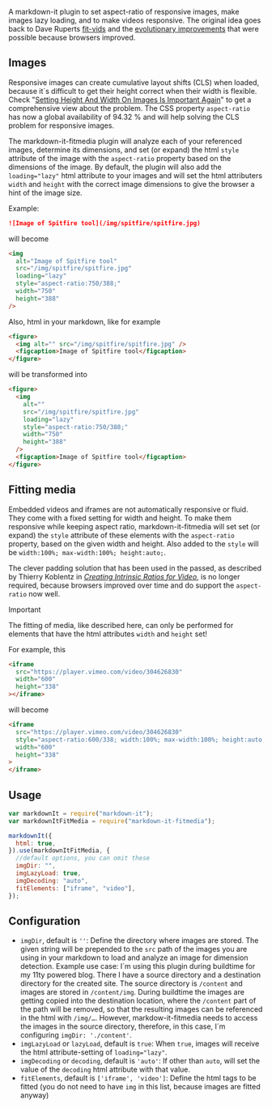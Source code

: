A markdown-it plugin to set aspect-ratio of responsive images, make images lazy loading, and to make videos responsive. The original idea goes back to Dave Ruperts [fit-vids](http://fitvidsjs.com) and the [evolutionary improvements](https://daverupert.com/2023/10/fitvids-has-a-web-component-now/) that were possible because browsers improved.

## Images

Responsive images can create cumulative layout shifts (CLS) when loaded, because it´s difficult to get their height correct when their width is flexible. Check "[Setting Height And Width On Images Is Important Again](https://www.smashingmagazine.com/2020/03/setting-height-width-images-important-again/)" to get a comprehensive view about the problem. The CSS property `aspect-ratio` has now a global availability of 94.32 % and will help solving the CLS problem for responsive images.

The markdown-it-fitmedia plugin will analyze each of your referenced images, determine its dimensions, and set (or expand) the html `style` attribute of the image with the `aspect-ratio` property based on the dimensions of the image. By default, the plugin will also add the `loading="lazy"` html attribute to your images and will set the html attributers `width` and `height` with the correct image dimensions to give the browser a hint of the image size.

Example:

```md
![Image of Spitfire tool](/img/spitfire/spitfire.jpg)
```

will become

```html
<img
  alt="Image of Spitfire tool"
  src="/img/spitfire/spitfire.jpg"
  loading="lazy"
  style="aspect-ratio:750/388;"
  width="750"
  height="388"
/>
```

Also, html in your markdown, like for example

```html
<figure>
  <img alt="" src="/img/spitfire/spitfire.jpg" />
  <figcaption>Image of Spitfire tool</figcaption>
</figure>
```

will be transformed into

```html
<figure>
  <img
    alt=""
    src="/img/spitfire/spitfire.jpg"
    loading="lazy"
    style="aspect-ratio:750/388;"
    width="750"
    height="388"
  />
  <figcaption>Image of Spitfire tool</figcaption>
</figure>
```

## Fitting media

Embedded videos and iframes are not automatically responsive or fluid. They come with a fixed setting for width and height. To make them responsive while keeping aspect ratio, markdown-it-fitmedia will set set (or expand) the `style` attribute of these elements with the `aspect-ratio` property, based on the given width and height. Also added to the `style` will be `width:100%; max-width:100%; height:auto;`.

The clever padding solution that has been used in the passed, as described by Thierry Koblentz in [<cite>Creating Intrinsic Ratios for Video</cite>](https://alistapart.com/article/creating-intrinsic-ratios-for-video/), is no longer required, because browsers improved over time and do support the `aspect-ratio` now well.

> [!IMPORTANT]
> The fitting of media, like described here, can only be performed for elements that have the html attributes `width` and `height` set!

For example, this

```html
<iframe
  src="https://player.vimeo.com/video/304626830"
  width="600"
  height="338"
></iframe>
```

will become

```html
<iframe
  src="https://player.vimeo.com/video/304626830"
  style="aspect-ratio:600/338; width:100%; max-width:100%; height:auto;"
  width="600"
  height="338"
>
</iframe>
```

## Usage

```js
var markdownIt = require("markdown-it");
var markdownItFitMedia = require("markdown-it-fitmedia");

markdownIt({
  html: true,
}).use(markdownItFitMedia, {
  //default options, you can omit these
  imgDir: "",
  imgLazyLoad: true,
  imgDecoding: "auto",
  fitElements: ["iframe", "video"],
});
```

## Configuration

- `imgDir`, default is `''`: Define the directory where images are stored. The given string will be prepended to the `src` path of the images you are using in your markdown to load and analyze an image for dimension detection. Example use case: I´m using this plugin during buildtime for my 11ty powered blog. There I have a source directory and a destination directory for the created site. The source directory is `/content` and images are stored in `/content/img`. During buildtime the images are getting copied into the destination location, where the `/content` part of the path will be removed, so that the resulting images can be referenced in the html with `/img/…`. However, markdow-it-fitmedia needs to access the images in the source directory, therefore, in this case, I´m configuring `imgDir: './content'`.
- `imgLazyLoad` or `lazyLoad`, default is `true`: When `true`, images will receive the html attribute-setting of `loading="lazy"`.
- `imgDecoding` or `decoding`, default is `'auto'`: If other than `auto`, will set the value of the `decoding` html attribute with that value.
- `fitElements`, default is `['iframe', 'video']`: Define the html tags to be fitted (you do not need to have `img` in this list, because images are fitted anyway)
